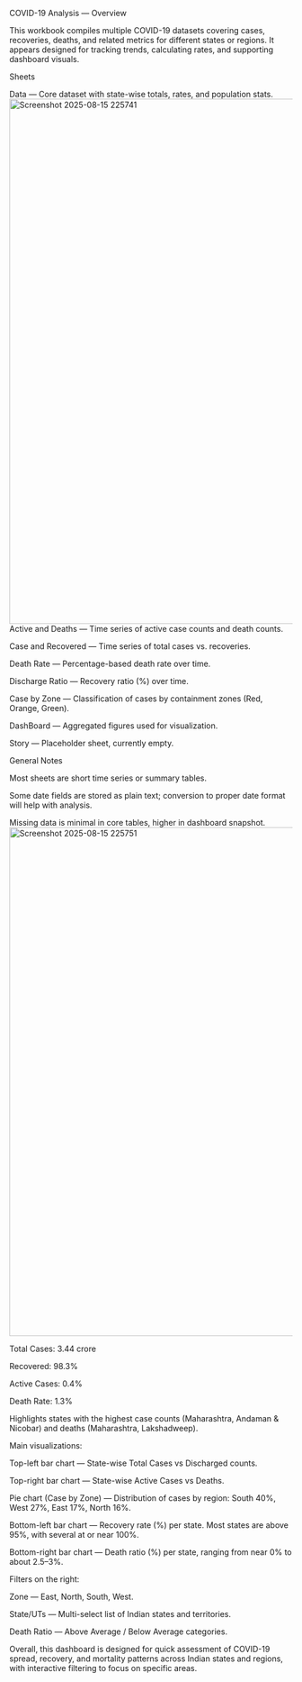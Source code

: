 COVID-19 Analysis — Overview

This workbook compiles multiple COVID-19 datasets covering cases, recoveries, deaths, and related metrics for different states or regions.
It appears designed for tracking trends, calculating rates, and supporting dashboard visuals.

Sheets

Data — Core dataset with state-wise totals, rates, and population stats.
<img width="1944" height="932" alt="Screenshot 2025-08-15 225741" src="https://github.com/user-attachments/assets/c7fbc7db-5c53-490c-ab0b-16c3dee8383d" />
Active and Deaths — Time series of active case counts and death counts.

Case and Recovered — Time series of total cases vs. recoveries.

Death Rate — Percentage-based death rate over time.

Discharge Ratio — Recovery ratio (%) over time.

Case by Zone — Classification of cases by containment zones (Red, Orange, Green).

DashBoard — Aggregated figures used for visualization.

Story — Placeholder sheet, currently empty.

General Notes

Most sheets are short time series or summary tables.

Some date fields are stored as plain text; conversion to proper date format will help with analysis.

Missing data is minimal in core tables, higher in dashboard snapshot.
<img width="1915" height="903" alt="Screenshot 2025-08-15 225751" src="https://github.com/user-attachments/assets/5bf1e51f-5d2d-4996-af80-f658c87d4621" />

Total Cases: 3.44 crore

Recovered: 98.3%

Active Cases: 0.4%

Death Rate: 1.3%

Highlights states with the highest case counts (Maharashtra, Andaman & Nicobar) and deaths (Maharashtra, Lakshadweep).

Main visualizations:

Top-left bar chart — State-wise Total Cases vs Discharged counts.

Top-right bar chart — State-wise Active Cases vs Deaths.

Pie chart (Case by Zone) — Distribution of cases by region: South 40%, West 27%, East 17%, North 16%.

Bottom-left bar chart — Recovery rate (%) per state. Most states are above 95%, with several at or near 100%.

Bottom-right bar chart — Death ratio (%) per state, ranging from near 0% to about 2.5–3%.

Filters on the right:

Zone — East, North, South, West.

State/UTs — Multi-select list of Indian states and territories.

Death Ratio — Above Average / Below Average categories.

Overall, this dashboard is designed for quick assessment of COVID-19 spread, recovery, and mortality patterns across Indian states and regions, with interactive filtering to focus on specific areas.

